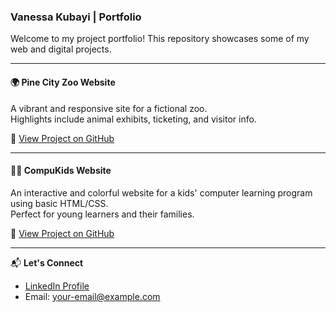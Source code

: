 ### **Vanessa Kubayi | Portfolio**
Welcome to my project portfolio! This repository showcases some of my web and digital projects.

---

#### **🌍 Pine City Zoo Website**  
A vibrant and responsive site for a fictional zoo.  
Highlights include animal exhibits, ticketing, and visitor info.

🔗 [View Project on GitHub](https://github.com/VanessaKubayi/Pine-City-Zoo)

---

#### **🧒🏽 CompuKids Website**  
An interactive and colorful website for a kids' computer learning program using basic HTML/CSS.  
Perfect for young learners and their families.

🔗 [View Project on GitHub](https://github.com/VanessaKubayi/CompuKids-Website)

---

📬 **Let's Connect**  
- [LinkedIn Profile](https://www.linkedin.com/in/vanessa-risuna-kubayi-2b3b73190/)  
- Email: your-email@example.com
